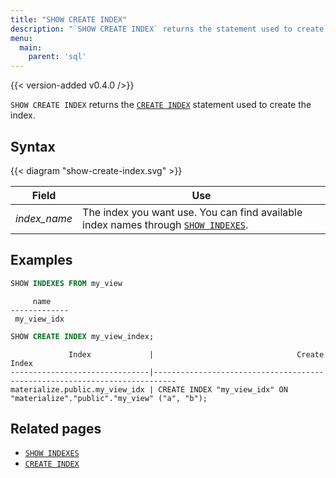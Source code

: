 ```yaml
---
title: "SHOW CREATE INDEX"
description: "`SHOW CREATE INDEX` returns the statement used to create the index."
menu:
  main:
    parent: 'sql'
---
```


{{< version-added v0.4.0 />}}

`SHOW CREATE INDEX` returns the [`CREATE INDEX`](../create-index) statement used to create the index.

## Syntax

{{< diagram "show-create-index.svg" >}}

Field | Use
------|-----
_index&lowbar;name_ | The index you want use. You can find available index names through [`SHOW INDEXES`](../show-indexes).

## Examples

```sql
SHOW INDEXES FROM my_view
```
```nofmt
     name
-------------
 my_view_idx
```
```sql
SHOW CREATE INDEX my_view_index;
```
```nofmt
             Index             |                                Create Index
-------------------------------|---------------------------------------------------------------------------
materialize.public.my_view_idx | CREATE INDEX "my_view_idx" ON "materialize"."public"."my_view" ("a", "b");
```

## Related pages

- [`SHOW INDEXES`](../show-indexes)
- [`CREATE INDEX`](../create-index)
